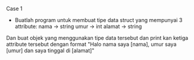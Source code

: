 Case 1
- Buatlah program untuk membuat tipe data struct yang mempunyai 3 attribute:
nama -> string
umur -> int
alamat -> string

Dan buat objek yang menggunakan tipe data tersebut dan print kan ketiga attribute tersebut dengan format "Halo nama saya [nama], umur saya [umur] dan saya tinggal di [alamat]"